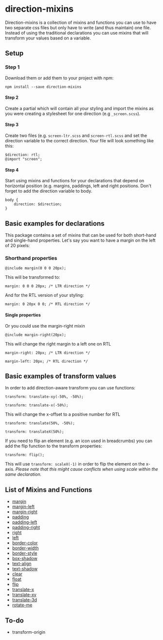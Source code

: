 # direction-mixins
Direction-mixins is a collection of mixins and functions you can use to have two separate css files but only have to write (and thus maintain) one file.
Instead of using the traditional declarations you can use mixins that will transform your values based on a variable.

## Setup

### Step 1
Download them or add them to your project with npm:

```
npm install --save direction-mixins
```

#### Step 2
Create a partial which will contain all your styling and import the mixins as you were creating a stylesheet for one direction (e.g `_screen.scss`).


#### Step 3
Create two files (e.g. `screen-ltr.scss` and `screen-rtl.scss` and set the direction variable to the correct direction. Your file will look something like this:

```
$direction: rtl;
@import "screen";
```

#### Step 4
Start using mixins and functions for your declarations that depend on horizontal position (e.g. margins, paddings, left and right positions. Don't forget to add the direction variable to body.

```
body {
	direction: $direction;
}
```



## Basic examples for declarations
This package contains a set of mixins that can be used for both short-hand and single-hand properties. Let's say you want to have a margin on the left of 20 pixels:


### Shorthand properties

```
@include margin(0 0 0 20px);
```

This will be transformed to:

```
margin: 0 0 0 20px; /* LTR direction */
```

And for the RTL version of your styling:

```
margin: 0 20px 0 0; /* RTL direction */
```

#### Single properties

Or you could use the margin-right mixin

```
@include margin-right(20px);
```

This will change the right margin to a left one on RTL

```
margin-right: 20px; /* LTR direction */
```

```
margin-left: 20px; /* RTL direction */
```

## Basic examples of transform values
In order to add direction-aware transform you can use functions:

```
transform: translate-xy(-50%, -50%);
```

```
transform: translate-x(-50%);
```

This will change the x-offset to a positive number for RTL

```
transform: translate(50%, -50%);
```

```
transform: translateX(50%);
```

If you need to flip an element (e.g. an icon used in breadcrumbs) you can add the flip function to the transform properties:

```
transform: flip();
```

This will use ```transform: scaleX(-1)``` in order to flip the element on the x-axis. 
*Please note that this might cause conflicts when using scale within the same declaration.*

## List of Mixins and Functions
- [margin](./mixins/_mixin-margin.scss)
- [margin-left](./mixins/_mixin-margin-left.scss)
- [margin-right](./mixins/_mixin-margin-right.scss)
- [padding](./mixins/_mixin-padding.scss)
- [padding-left](.n/mixins/_mixin-padding-left.scss)
- [padding-right](./mixins/_mixin-padding-right.scss)
- [right](./mixins/_mixin-right.scss)
- [left](./mixins/_mixin-left.scss)
- [border-color](./mixins/_mixin-border-color.scss)
- [border-width](./mixins/_mixin-border-width.scss)
- [border-style](./mixins/_mixin-border-style.scss)
- [box-shadow](./mixins/_mixin-box-shadow.scss)
- [text-align](./mixins/_mixin-text-align.scss)
- [text-shadow](./mixins/_mixin-text-shadow.scss)
- [clear](./function/_mixin-clear.scss)
- [float](./function/_mixin-float.scss)
- [flip](./function/_function-flip.scss)
- [translate-x](./function/_function-translate-x.scss)
- [translate-xy](./function/_function-translate-xy.scss)
- [translate-3d](./function/_function-translate-3d.scss)
- [rotate-me](./function/_function-rotate-me.scss)

## To-do
- transform-origin
